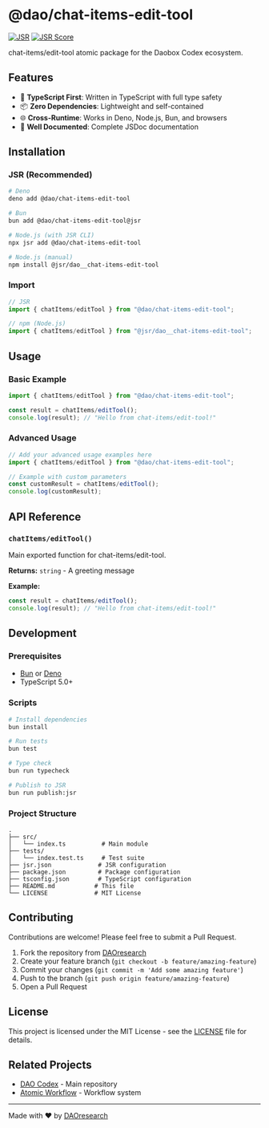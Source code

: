 # @dao/chat-items-edit-tool

[![JSR](https://jsr.io/badges/@dao/chat-items-edit-tool)](https://jsr.io/@dao/chat-items-edit-tool)
[![JSR Score](https://jsr.io/badges/@dao/chat-items-edit-tool/score)](https://jsr.io/@dao/chat-items-edit-tool)

chat-items/edit-tool atomic package for the Daobox Codex ecosystem.

## Features

- 🚀 **TypeScript First**: Written in TypeScript with full type safety
- 📦 **Zero Dependencies**: Lightweight and self-contained
- 🌐 **Cross-Runtime**: Works in Deno, Node.js, Bun, and browsers
- 📖 **Well Documented**: Complete JSDoc documentation

## Installation

### JSR (Recommended)

```bash
# Deno
deno add @dao/chat-items-edit-tool

# Bun
bun add @dao/chat-items-edit-tool@jsr

# Node.js (with JSR CLI)
npx jsr add @dao/chat-items-edit-tool

# Node.js (manual)
npm install @jsr/dao__chat-items-edit-tool
```

### Import

```typescript
// JSR
import { chatItems/editTool } from "@dao/chat-items-edit-tool";

// npm (Node.js)
import { chatItems/editTool } from "@jsr/dao__chat-items-edit-tool";
```

## Usage

### Basic Example

```typescript
import { chatItems/editTool } from "@dao/chat-items-edit-tool";

const result = chatItems/editTool();
console.log(result); // "Hello from chat-items/edit-tool!"
```

### Advanced Usage

```typescript
// Add your advanced usage examples here
import { chatItems/editTool } from "@dao/chat-items-edit-tool";

// Example with custom parameters
const customResult = chatItems/editTool();
console.log(customResult);
```

## API Reference

### `chatItems/editTool()`

Main exported function for chat-items/edit-tool.

**Returns:** `string` - A greeting message

**Example:**

```typescript
const result = chatItems/editTool();
console.log(result); // "Hello from chat-items/edit-tool!"
```

## Development

### Prerequisites

- [Bun](https://bun.sh) or [Deno](https://deno.land)
- TypeScript 5.0+

### Scripts

```bash
# Install dependencies
bun install

# Run tests
bun test

# Type check
bun run typecheck

# Publish to JSR
bun run publish:jsr
```

### Project Structure

```
.
├── src/
│   └── index.ts          # Main module
├── tests/
│   └── index.test.ts     # Test suite
├── jsr.json             # JSR configuration
├── package.json         # Package configuration  
├── tsconfig.json        # TypeScript configuration
├── README.md           # This file
└── LICENSE             # MIT License
```

## Contributing

Contributions are welcome! Please feel free to submit a Pull Request.

1. Fork the repository from [DAOresearch](https://github.com/DAOresearch)
2. Create your feature branch (`git checkout -b feature/amazing-feature`)
3. Commit your changes (`git commit -m 'Add some amazing feature'`)
4. Push to the branch (`git push origin feature/amazing-feature`)
5. Open a Pull Request

## License

This project is licensed under the MIT License - see the [LICENSE](LICENSE) file for details.

## Related Projects

- [DAO Codex](https://github.com/DAOresearch/codex) - Main repository
- [Atomic Workflow](https://github.com/DAOresearch/atomic-workflow) - Workflow system

---

Made with ❤️ by [DAOresearch](https://github.com/DAOresearch)
